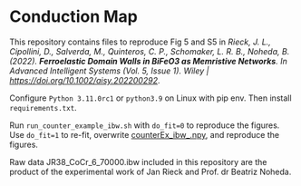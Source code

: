 # Conduction Map
This repository contains files to reproduce Fig 5 and S5 in _Rieck, J. L., Cipollini, D., Salverda, M., Quinteros, C. P., Schomaker, L. R. B., Noheda, B. (2022). **Ferroelastic Domain Walls in BiFeO3 as Memristive Networks**. In Advanced Intelligent Systems (Vol. 5, Issue 1). Wiley | https://doi.org/10.1002/aisy.202200292_.

Configure `Python 3.11.0rc1` or `python3.9` on Linux with pip env. Then install `requirements.txt`.

Run `run_counter_example_ibw.sh` with `do_fit=0` to reproduce the figures. 
Use `do_fit=1` to re-fit, overwrite [counterEx_ibw_.npy](Output%2FcounterEx_ibw_.npy), and reproduce the figures.

Raw data JR38_CoCr_6_70000.ibw included in this repository are the product of the experimental work of Jan Rieck and Prof. dr Beatriz Noheda.
